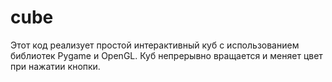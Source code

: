 # cube
Этот код реализует простой интерактивный куб с использованием библиотек Pygame и OpenGL. 
Куб непрерывно вращается и меняет цвет при нажатии кнопки.
